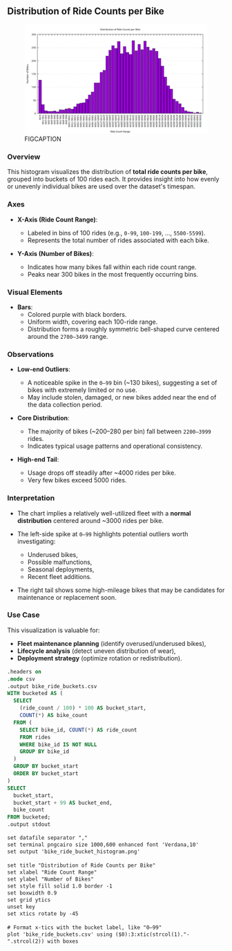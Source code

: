 ## Distribution of Ride Counts per Bike

<figure class="float-right">
  <a href="../images/bike_ride_bucket_histogram.png" target="_blank" title="Select image to open full sized chart">
  <img src="../images/thumbnails/bike_ride_bucket_histogram.png" alt="ALT_TEXT">
  </a>
  <figcaption>
  FIGCAPTION
  </figcaption>
</figure>

### Overview
This histogram visualizes the distribution of **total ride counts per bike**, grouped into buckets of 100 rides each. It provides insight into how evenly or unevenly individual bikes are used over the dataset's timespan.

### Axes

- **X-Axis (Ride Count Range)**:
  - Labeled in bins of 100 rides (e.g., `0-99`, `100-199`, ..., `5500-5599`).
  - Represents the total number of rides associated with each bike.

- **Y-Axis (Number of Bikes)**:
  - Indicates how many bikes fall within each ride count range.
  - Peaks near 300 bikes in the most frequently occurring bins.

### Visual Elements

- **Bars**:
  - Colored purple with black borders.
  - Uniform width, covering each 100-ride range.
  - Distribution forms a roughly symmetric bell-shaped curve centered around the `2700–3499` range.

### Observations

- **Low-end Outliers**:
  - A noticeable spike in the `0–99` bin (~130 bikes), suggesting a set of bikes with extremely limited or no use.
  - May include stolen, damaged, or new bikes added near the end of the data collection period.

- **Core Distribution**:
  - The majority of bikes (~200–280 per bin) fall between `2200–3999` rides.
  - Indicates typical usage patterns and operational consistency.

- **High-end Tail**:
  - Usage drops off steadily after ~4000 rides per bike.
  - Very few bikes exceed 5000 rides.

### Interpretation

- The chart implies a relatively well-utilized fleet with a **normal distribution** centered around ~3000 rides per bike.
- The left-side spike at `0–99` highlights potential outliers worth investigating:
  - Underused bikes,
  - Possible malfunctions,
  - Seasonal deployments,
  - Recent fleet additions.

- The right tail shows some high-mileage bikes that may be candidates for maintenance or replacement soon.

### Use Case

This visualization is valuable for:
- **Fleet maintenance planning** (identify overused/underused bikes),
- **Lifecycle analysis** (detect uneven distribution of wear),
- **Deployment strategy** (optimize rotation or redistribution).

```SQL
.headers on
.mode csv
.output bike_ride_buckets.csv
WITH bucketed AS (
  SELECT
    (ride_count / 100) * 100 AS bucket_start,
    COUNT(*) AS bike_count
  FROM (
    SELECT bike_id, COUNT(*) AS ride_count
    FROM rides
    WHERE bike_id IS NOT NULL
    GROUP BY bike_id
  )
  GROUP BY bucket_start
  ORDER BY bucket_start
)
SELECT
  bucket_start,
  bucket_start + 99 AS bucket_end,
  bike_count
FROM bucketed;
.output stdout
```

```gnuplot
set datafile separator ","
set terminal pngcairo size 1000,600 enhanced font 'Verdana,10'
set output 'bike_ride_bucket_histogram.png'

set title "Distribution of Ride Counts per Bike"
set xlabel "Ride Count Range"
set ylabel "Number of Bikes"
set style fill solid 1.0 border -1
set boxwidth 0.9
set grid ytics
unset key
set xtics rotate by -45

# Format x-tics with the bucket label, like "0–99"
plot 'bike_ride_buckets.csv' using ($0):3:xtic(strcol(1)."-".strcol(2)) with boxes
```

